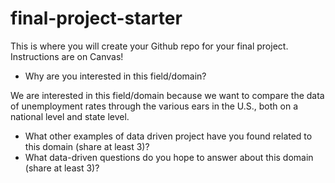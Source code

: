# final-project-starter

This is where you will create your Github repo for your final project. Instructions are on Canvas!
- Why are you interested in this field/domain?

We are interested in this field/domain because we want to compare the data of unemployment rates through the various ears in the U.S., both on a national level and state level.

- What other examples of data driven project have you found related to this domain (share at least 3)?
- What data-driven questions do you hope to answer about this domain (share at least 3)?
